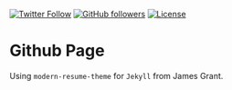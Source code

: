 [![Twitter Follow](https://img.shields.io/twitter/follow/ngoanh2n.svg?style=social)](https://twitter.com/ngoanh2n)
[![GitHub followers](https://img.shields.io/github/followers/ngoanh2n.svg?style=social&label=Follow&maxAge=2592000)](https://github.com/ngoanh2n?tab=followers)
[![License](https://img.shields.io/badge/License-Apache%202.0-blue.svg)](https://opensource.org/licenses/Apache-2.0)

# Github Page
Using `modern-resume-theme` for `Jekyll` from James Grant.
